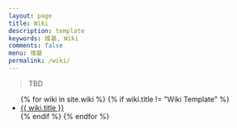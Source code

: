 ```yaml
---
layout: page
title: Wiki
description: template
keywords: 维基, Wiki
comments: false
menu: 维基
permalink: /wiki/
---
```


> TBD

<ul class="listing">
{% for wiki in site.wiki %}
{% if wiki.title != "Wiki Template" %}
<li class="listing-item"><a href="{{ site.url }}{{ wiki.url }}">{{ wiki.title }}</a></li>
{% endif %}
{% endfor %}
</ul>
